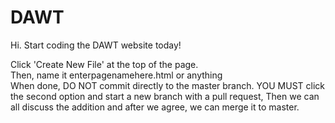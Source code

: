 # DAWT
Hi. Start coding the DAWT website today!

Click 'Create New File' at the top of the page.<br>
Then, name it enterpagenamehere.html or anything <br>
When done, DO NOT commit directly to the master branch.
YOU MUST click the second option and start a new branch with a pull request,
Then we can all discuss the addition and after we agree, we can merge it to master.
